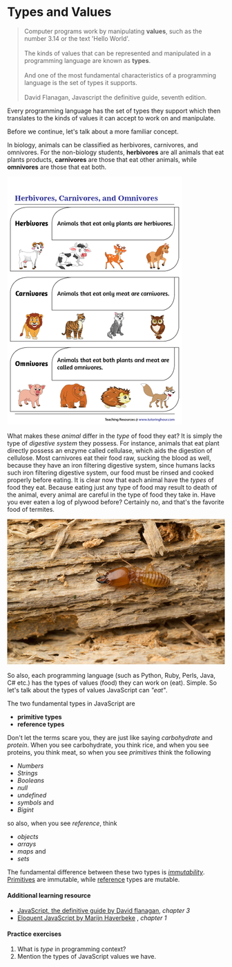 # Types and Values

> Computer programs work by manipulating **values**, such as the number 3.14 or the text 'Hello World'. <br><br> The kinds of values that can be represented and manipulated in a programming language are known as **types**. <br><br>And one of the most fundamental characteristics of a programming language is the set of types it supports. <br><br> David Flanagan, Javascript the definitive guide, seventh edition.

Every programming language has the set of types they support which then translates to the kinds of values it can accept to work on and manipulate. 

Before we continue, let's talk about a more familiar concept. 

In biology, animals can be classified as herbivores, carnivores, and omnivores. For the non-biology students, **herbivores** are all animals that eat plants products, **carnivores** are those that eat other animals, while **omnivores** are those that eat both.

![](./images/animals(tutoring-hour.com).png)

What makes these *animal* differ in the *type* of food they eat? It is simply the type of *digestive system* they possess. For instance, animals that eat plant directly possess an enzyme called cellulase, which aids the digestion of cellulose. Most carnivores eat their food raw, sucking the blood as well, because they have an iron filtering digestive system, since humans lacks such iron filtering digestive system, our food must be rinsed and cooked properly before eating. It is clear now that each animal have the *types* of food they eat. Because eating just any type of food may result to death of the animal, every animal are careful in the type of food they take in. Have you ever eaten a log of plywood before? Certainly no, and that's the favorite food of termites. 

![](./images/termites-eating-plywood(terminix.com).jpg)

So also, each programming language (such as Python, Ruby, Perls, Java, C# etc.) has the types of values (food) they can work on (eat). Simple. So let's talk about the types of values JavaScript can *"eat"*. 

The two fundamental types in JavaScript are 

- **primitive types**
- **reference types**

Don't let the terms scare you, they are just like saying *carbohydrate* and *protein*. When you see carbohydrate, you think rice, and when you see proteins, you think meat, so when you see *primitives* think the following

- *Numbers*
- *Strings*
- *Booleans*
- *null*
- *undefined*
- *symbols* and
- *Bigint*

so also, when you see *reference*, think

- *objects*
- *arrays*
- *maps* and
- *sets*

The fundamental difference between these two types is [*immutability*](). [Primitives](./primitive-types.md) are immutable, while [reference](./reference-types.md) types are mutable.

#### Additional learning resource
- [JavaScript, the definitive guide by David flanagan](https://www.oreilly.com/library/view/javascript-the-definitive/9781491952016/), *chapter 3*
- [Eloquent JavaScript by Marijn Haverbeke](https://eloquentjavascript.net/) , *chapter 1*

#### Practice exercises

1. What is *type* in programming context?
2. Mention the types of JavaScript values we have.